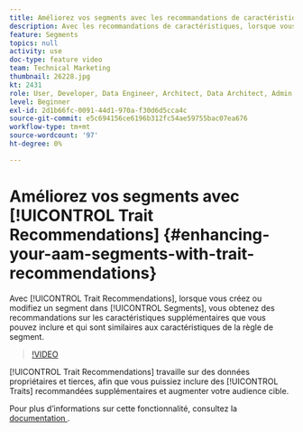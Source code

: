 ```yaml
---
title: Améliorez vos segments avec les recommandations de caractéristiques .
description: Avec les recommandations de caractéristiques, lorsque vous créez ou modifiez un segment, vous obtenez des recommandations sur les caractéristiques supplémentaires que vous pouvez inclure et qui sont similaires aux caractéristiques de la règle de segment.
feature: Segments
topics: null
activity: use
doc-type: feature video
team: Technical Marketing
thumbnail: 26228.jpg
kt: 2431
role: User, Developer, Data Engineer, Architect, Data Architect, Admin, Leader
level: Beginner
exl-id: 2d1b66fc-0091-44d1-970a-f30d6d5cca4c
source-git-commit: e5c694156ce6196b312fc54ae59755bac07ea676
workflow-type: tm+mt
source-wordcount: '97'
ht-degree: 0%

---
```


# Améliorez vos segments avec [!UICONTROL Trait Recommendations] {#enhancing-your-aam-segments-with-trait-recommendations}

Avec [!UICONTROL Trait Recommendations], lorsque vous créez ou modifiez un segment dans [!UICONTROL Segments], vous obtenez des recommandations sur les caractéristiques supplémentaires que vous pouvez inclure et qui sont similaires aux caractéristiques de la règle de segment.

>[!VIDEO](https://video.tv.adobe.com/v/26228/?quality=12)

[!UICONTROL Trait Recommendations] travaille sur des données propriétaires et tierces, afin que vous puissiez inclure des [!UICONTROL Traits] recommandées supplémentaires et augmenter votre audience cible.

Pour plus d’informations sur cette fonctionnalité, consultez la [ documentation ](https://experiencecloud.adobe.com/resources/help/fr_FR/aam/trait-recommendations.html).
